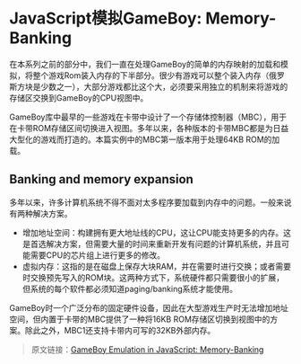 # JavaScript模拟GameBoy: Memory-Banking
在本系列之前的部分中，我们一直在处理GameBoy的简单的内存映射的加载和模拟，将整个游戏Rom装入内存的下半部分。很少有游戏可以整个装入内存（俄罗斯方块是少数之一），大部分游戏都比这个大，必须要采用独立的机制来将游戏的存储区交换到GameBoy的CPU视图中。

GameBoy库中最早的一些游戏在卡带中设计了一个存储体控制器（MBC），用于在卡带ROM存储区间切换进入视图。多年以来，各种版本的卡带MBC都是为日益大型化的游戏而打造的。本篇实例中的MBC第一版本用于处理64KB ROM的加载。

## Banking and memory expansion
多年以来，许多计算机系统不得不面对太多程序要加载到内存中的问题。一般来说有两种解决方案。

* 增加地址空间：构建拥有更大地址线的CPU，这让CPU能支持更多的内存。这是首选解决方案，但需要大量的时间来重新开发有问题的计算机系统，并且可能需要CPU的芯片组上进行更多的修改。
* 虚拟内存：这指的是在磁盘上保存大块RAM，并在需要时进行交换；或者需要时交换预先写入的ROM块。这两种方式下，系统硬件都只需要很小的扩展，但系统的每个软件都必须知道paging/banking系统才能使用。

GameBoy时一个广泛分布的固定硬件设备，因此在大型游戏生产时无法增加地址空间，但内置于卡带的MBC提供了一种将16KB ROM存储区切换到视图中的方案。除此之外，MBC1还支持卡带内可写的32KB外部内存。


> 原文链接：[GameBoy Emulation in JavaScript: Memory-Banking](http://imrannazar.com/GameBoy-Emulation-in-JavaScript:-Memory-Banking)


